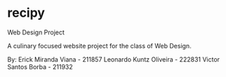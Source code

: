 # recipy
Web Design Project

A culinary focused website project for the class of Web Design.

By: 
Erick Miranda Viana - 211857
Leonardo Kuntz Oliveira - 222831
Victor Santos Borba - 211932

